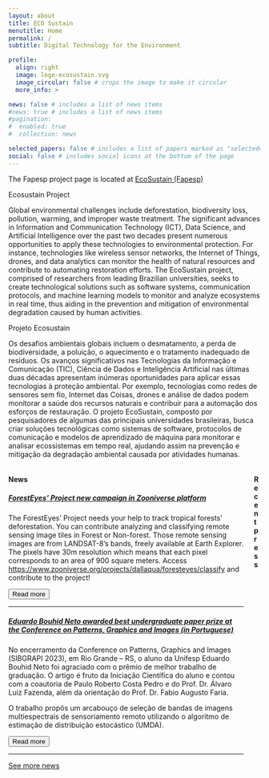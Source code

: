 ```yaml
---
layout: about
title: ECO Sustain
menutitle: Home
permalink: /
subtitle: Digital Technology for the Environment

profile:
  align: right
  image: logo-ecosustain.svg
  image_circular: false # crops the image to make it circular
  more_info: >

news: false # includes a list of news items
#news: true # includes a list of news items
#pagination:
#  enabled: true
#  collection: news

selected_papers: false # includes a list of papers marked as "selected={true}"
social: false # includes social icons at the bottom of the page
---
```

The Fapesp project page is located at [EcoSustain (Fapesp)](https://bv.fapesp.br/pt/auxilios/114421/ecosustain-ciencia-de-dados-e-computacao-para-o-meio-ambiente/)


Ecosustain Project

Global environmental challenges include deforestation, biodiversity loss, pollution, warming, and improper waste treatment. The significant advances in Information and Communication Technology (ICT), Data Science, and Artificial Intelligence over the past two decades present numerous opportunities to apply these technologies to environmental protection. For instance, technologies like wireless sensor networks, the Internet of Things, drones, and data analytics can monitor the health of natural resources and contribute to automating restoration efforts. The EcoSustain project, comprised of researchers from leading Brazilian universities, seeks to create technological solutions such as software systems, communication protocols, and machine learning models to monitor and analyze ecosystems in real time, thus aiding in the prevention and mitigation of environmental degradation caused by human activities.

Projeto Ecosustain

Os desafios ambientais globais incluem o desmatamento, a perda de biodiversidade, a poluição, o aquecimento e o tratamento inadequado de resíduos. Os avanços significativos nas Tecnologias da Informação e Comunicação (TIC), Ciência de Dados e Inteligência Artificial nas últimas duas décadas apresentam inúmeras oportunidades para aplicar essas tecnologias à proteção ambiental. Por exemplo, tecnologias como redes de sensores sem fio, Internet das Coisas, drones e análise de dados podem monitorar a saúde dos recursos naturais e contribuir para a automação dos esforços de restauração. O projeto EcoSustain, composto por pesquisadores de algumas das principais universidades brasileiras, busca criar soluções tecnológicas como sistemas de software, protocolos de comunicação e modelos de aprendizado de máquina para monitorar e analisar ecossistemas em tempo real, ajudando assim na prevenção e mitigação da degradação ambiental causada por atividades humanas.


<!-- ROW 2 -->
<div class="columns">
 <div class="column col-6 col-sm-12">
  <div class="card card-mini">
   <div class="card-header">
    <h4 class="title-mini">News</h4>
</div>
              
  <a href="https://interscity.org/2024/02/17/foresteyes-project-new-campaign-zooniverse-platform/" class="-no-decoration" target="_blank">
    <h5 class="mb-1">ForestEyes&#8217; Project new campaign in Zooniverse platform</h5>
  </a>
  <p>The ForestEyes&#8217; Project needs your help to track tropical forests&#8217; deforestation. You can contribute analyzing and classifying remote sensing image tiles in Forest or Non-forest. Those remote sensing images are from LANDSAT-8&#8217;s bands, freely available at Earth Explorer. The pixels have 30m resolution which means that each pixel corresponds to an area of 900 square meters. Access <a href="https://www.zooniverse.org/projects/dallaqua/foresteyes/classify">https://www.zooniverse.org/projects/dallaqua/foresteyes/classify</a> and contribute to the project! </p>
  <a href="https://interscity.org/2024/02/17/foresteyes-project-new-campaign-zooniverse-platform/"><button class="btn btn-primary">Read more</button></a>
  <hr class="mb-2 mt-2 separator">


  <a href="https://interscity.org/2023/12/04/eduardo-bouhid-neto-awarded-conference-patterns-graphics-images-portuguese/" class="-no-decoration" target="_blank">
    <h5 class="mb-1">Eduardo Bouhid Neto awarded best undergraduate paper prize at the Conference on Patterns, Graphics and Images (in Portuguese)</h5>
  </a>
  <p>No encerramento da Conference on Patterns, Graphics and Images (SIBGRAPI 2023), em Rio Grande – RS, o aluno da Unifesp Eduardo Bouhid Neto foi agraciado com o prêmio de melhor trabalho de graduação. O artigo é fruto da Iniciação Científica do aluno e contou com a coautoria de Paulo Roberto Costa Pedro e do Prof. Dr. Álvaro Luiz Fazenda, além da orientação do Prof. Dr. Fabio Augusto Faria.</p>
<p>O trabalho propôs um arcabouço de seleção de bandas de imagens multiespectrais de sensoriamento remoto utilizando o algoritmo de estimação de distribuição estocástico (UMDA).</p>
  <a href="https://interscity.org/2023/12/04/eduardo-bouhid-neto-awarded-conference-patterns-graphics-images-portuguese/"><button class="btn btn-primary">Read more</button></a>
  <hr class="mb-2 mt-2 separator">

  <a href="/news">See more news</a>
   </div>
   </div>
<div class="column col-6 col-sm-12">
 <div class="card card-mini">
  <div class="card-header">
   <h4 class="title-mini">Recent press</h4>
   </div>
